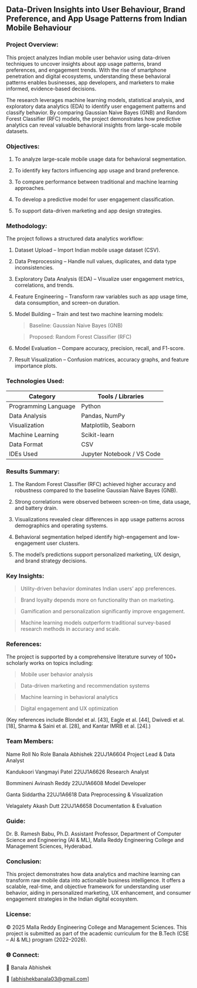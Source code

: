 ## Data-Driven Insights into User Behaviour, Brand Preference, and App Usage Patterns from Indian Mobile Behaviour

### Project Overview:

This project analyzes Indian mobile user behavior using data-driven techniques to uncover insights about app usage patterns, brand preferences, and engagement trends. With the rise of smartphone penetration and digital ecosystems, understanding these behavioral patterns enables businesses, app developers, and marketers to make informed, evidence-based decisions.

The research leverages machine learning models, statistical analysis, and exploratory data analytics (EDA) to identify user engagement patterns and classify behavior. By comparing Gaussian Naive Bayes (GNB) and Random Forest Classifier (RFC) models, the project demonstrates how predictive analytics can reveal valuable behavioral insights from large-scale mobile datasets.

### Objectives:
1. To analyze large-scale mobile usage data for behavioral segmentation.

2. To identify key factors influencing app usage and brand preference.

3. To compare performance between traditional and machine learning approaches.

4. To develop a predictive model for user engagement classification.

5. To support data-driven marketing and app design strategies.

### Methodology:
The project follows a structured data analytics workflow:

1. Dataset Upload – Import Indian mobile usage dataset (CSV).

2. Data Preprocessing – Handle null values, duplicates, and data type inconsistencies.

3. Exploratory Data Analysis (EDA) – Visualize user engagement metrics, correlations, and trends.

4. Feature Engineering – Transform raw variables such as app usage time, data consumption, and screen-on duration.

5. Model Building – Train and test two machine learning models:

   > Baseline: Gaussian Naive Bayes (GNB)
   
   > Proposed: Random Forest Classifier (RFC)

6. Model Evaluation – Compare accuracy, precision, recall, and F1-score.

7. Result Visualization – Confusion matrices, accuracy graphs, and feature importance plots.

### Technologies Used:

| Category             | Tools / Libraries          |
| -------------------- | -------------------------- |
| Programming Language | Python                     |
| Data Analysis        | Pandas, NumPy              |
| Visualization        | Matplotlib, Seaborn        |
| Machine Learning     | Scikit-learn               |
| Data Format          | CSV                        |
| IDEs Used            | Jupyter Notebook / VS Code |

### Results Summary:
1. The Random Forest Classifier (RFC) achieved higher accuracy and robustness compared to the baseline Gaussian Naive Bayes (GNB).

2. Strong correlations were observed between screen-on time, data usage, and battery drain.

3. Visualizations revealed clear differences in app usage patterns across demographics and operating systems.

4. Behavioral segmentation helped identify high-engagement and low-engagement user clusters.

5. The model’s predictions support personalized marketing, UX design, and brand strategy decisions.

### Key Insights:
> Utility-driven behavior dominates Indian users’ app preferences.

> Brand loyalty depends more on functionality than on marketing.

> Gamification and personalization significantly improve engagement.

> Machine learning models outperform traditional survey-based research methods in accuracy and scale.

### References:
The project is supported by a comprehensive literature survey of 100+ scholarly works on topics including:

> Mobile user behavior analysis

> Data-driven marketing and recommendation systems

> Machine learning in behavioral analytics

> Digital engagement and UX optimization

(Key references include Blondel et al. [43], Eagle et al. [44], Dwivedi et al. [18], Sharma & Saini et al. [28], and Kantar IMRB et al. [24].)

### Team Members:
Name	Roll No	Role
Banala Abhishek	22UJ1A6604	Project Lead & Data Analyst

Kandukoori Vangmayi Patel	22UJ1A6626	Research Analyst

Bommineni Avinash Reddy	22UJ1A6608	Model Developer

Ganta Siddartha	22UJ1A6618	Data Preprocessing & Visualization

Velagalety Akash Dutt	22UJ1A6658	Documentation & Evaluation

### Guide:
Dr. B. Ramesh Babu, Ph.D.
Assistant Professor,
Department of Computer Science and Engineering (AI & ML),
Malla Reddy Engineering College and Management Sciences, Hyderabad.

### Conclusion:

This project demonstrates how data analytics and machine learning can transform raw mobile data into actionable business intelligence. It offers a scalable, real-time, and objective framework for understanding user behavior, aiding in personalized marketing, UX enhancement, and consumer engagement strategies in the Indian digital ecosystem.

### License:

© 2025 Malla Reddy Engineering College and Management Sciences.
This project is submitted as part of the academic curriculum for the B.Tech (CSE – AI & ML) program (2022–2026).

### 🌐 Connect:

👤 Banala Abhishek

📧 [abhishekbanala03@gmail.com]
